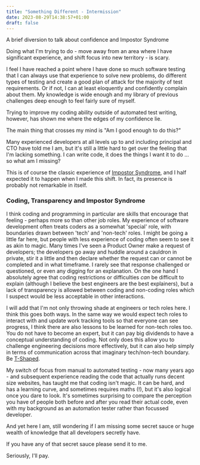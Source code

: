 ```yaml
---
title: "Something Different - Intermission"
date: 2023-08-29T14:38:57+01:00
draft: false
---
```


A brief diversion to talk about confidence and Impostor Syndrome<!--more-->

Doing what I'm trying to do - move away from an area where I have significant experience, and shift focus into new territory - is scary.

I feel I have reached a point where I have done so much software testing that I can always use that experience to solve new problems, do different types of testing and create a good plan of attack for the majority of test requirements. 
Or if not, I can at least eloquently and confidently complain about them. My knowledge is wide enough and my library of previous challenges deep enough to feel fairly sure of myself.

Trying to improve my coding ability outside of automated test writing, however, has shown me where the edges of my confidence lie.

The main thing that crosses my mind is "Am I good enough to do this?"

Many experienced developers at all levels up to and including principal and CTO have told me I am, but it's still a little hard to get over the feeling that I'm lacking something. I can write code, it does the things I want it to do … so what am I missing?

This is of course the classic experience of [Impostor Syndrome](https://en.wikipedia.org/wiki/Impostor_syndrome), and I half expected it to happen when I made this shift. In fact, its presence is probably not remarkable in itself.

### Coding, Transparency and Impostor Syndrome

I think coding and programming in particular are skills that encourage that feeling - perhaps more so than other job roles. My experience of software development often treats coders as a somewhat 'special' role, with boundaries drawn between 'tech' and 'non-tech' roles. I might be going a little far here, but people with less experience of coding often seem to see it as akin to magic. Many times I've seen a Product Owner make a request of developers; the developers go away and huddle around a cauldron in private, stir it a little and then declare whether the request can or cannot be completed and in what timeframe. I rarely see that response challenged or questioned, or even any digging for an explanation. On the one hand I absolutely agree that coding restrictions or difficulties _can_ be difficult to explain (although I believe the best engineers are the best explainers), but a lack of transparency is allowed between coding and non-coding roles which I suspect would be less acceptable in other interactions.

I will add that I'm not only throwing shade at engineers or tech roles here. I think this goes both ways. In the same way we would expect tech roles to interact with and update work tracking tools so that everyone can see progress, I think there are also lessons to be learned for non-tech roles too. You do not have to become an expert, but it can pay big dividends to have a conceptual understanding of coding. Not only does this allow you to challenge engineering decisions more effectively, but it can also help simply in terms of communication across that imaginary tech/non-tech boundary. Be [T-Shaped](https://en.wikipedia.org/wiki/T-shaped_skills).

My switch of focus from manual to automated testing - now many years ago - and subsequent experience reading the code that actually runs decent size websites, has taught me that coding isn't magic. It can be hard, and has a learning curve, and sometimes requires maths (!),
but it's also logical once you dare to look. It's sometimes surprising to compare the perception you have of people both before and after you read their actual code, even with my background as an automation tester rather than focussed developer. 

And yet here I am, still wondering if I am missing some secret sauce or huge wealth of knowledge that all developers secretly have.

If you have any of that secret sauce please send it to me.

Seriously, I'll pay.